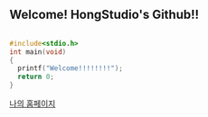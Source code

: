 ## Welcome! HongStudio's Github!!
```c

#include<stdio.h>
int main(void)
{
  printf("Welcome!!!!!!!!");
  return 0;
}
```

[나의 홈페이지](https://660a8091e50ac480300f058a--comfy-meerkat-b601ab.netlify.app/)
